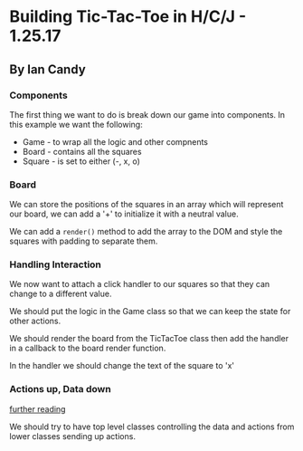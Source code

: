 # Building Tic-Tac-Toe in H/C/J - 1.25.17
## By Ian Candy

### Components

The first thing we want to do is break down our game into components. In this example we want the following:

- Game - to wrap all the logic and other compnents
- Board - contains all the squares
- Square - is set to either (-, x, o)

### Board

We can store the positions of the squares in an array which will represent our board, we can add a '+' to initialize it with a neutral value.

We can add a `render()` method to add the array to the DOM and style the squares with padding to separate them.

### Handling Interaction

We now want to attach a click handler to our squares so that they can change to a different value.

We should put the logic in the Game class so that we can keep the state for other actions.

We should render the board from the TicTacToe class then add the handler in a callback to the board render function.

In the handler we should change the text of the square to 'x'

### Actions up, Data down

[further reading](http://www.samselikoff.com/blog/data-down-actions-up/)

We should try to have top level classes controlling the data and actions from lower classes sending up actions.

### 
